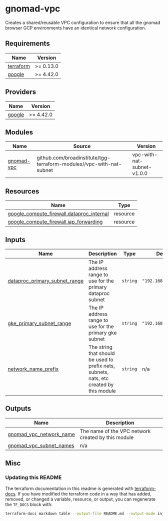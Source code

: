 # gnomad-vpc

Creates a shared/reusable VPC configuration to ensure that all the gnomad browser GCP environments have an identical network configuration.

<!-- BEGIN_TF_DOCS -->
## Requirements

| Name | Version |
|------|---------|
| <a name="requirement_terraform"></a> [terraform](#requirement\_terraform) | >= 0.13.0 |
| <a name="requirement_google"></a> [google](#requirement\_google) | >= 4.42.0 |

## Providers

| Name | Version |
|------|---------|
| <a name="provider_google"></a> [google](#provider\_google) | >= 4.42.0 |

## Modules

| Name | Source | Version |
|------|--------|---------|
| <a name="module_gnomad-vpc"></a> [gnomad-vpc](#module\_gnomad-vpc) | github.com/broadinstitute/tgg-terraform-modules//vpc-with-nat-subnet | vpc-with-nat-subnet-v1.0.0 |

## Resources

| Name | Type |
|------|------|
| [google_compute_firewall.dataproc_internal](https://registry.terraform.io/providers/hashicorp/google/latest/docs/resources/compute_firewall) | resource |
| [google_compute_firewall.iap_forwarding](https://registry.terraform.io/providers/hashicorp/google/latest/docs/resources/compute_firewall) | resource |

## Inputs

| Name | Description | Type | Default | Required |
|------|-------------|------|---------|:--------:|
| <a name="input_dataproc_primary_subnet_range"></a> [dataproc\_primary\_subnet\_range](#input\_dataproc\_primary\_subnet\_range) | The IP address range to use for the primary dataproc subnet | `string` | `"192.168.255.0/24"` | no |
| <a name="input_gke_primary_subnet_range"></a> [gke\_primary\_subnet\_range](#input\_gke\_primary\_subnet\_range) | The IP address range to use for the primary gke subnet | `string` | `"192.168.0.0/20"` | no |
| <a name="input_network_name_prefix"></a> [network\_name\_prefix](#input\_network\_name\_prefix) | The string that should be used to prefix nets, subnets, nats, etc created by this module | `string` | n/a | yes |

## Outputs

| Name | Description |
|------|-------------|
| <a name="output_gnomad_vpc_network_name"></a> [gnomad\_vpc\_network\_name](#output\_gnomad\_vpc\_network\_name) | The name of the VPC network created by this module |
| <a name="output_gnomad_vpc_subnet_names"></a> [gnomad\_vpc\_subnet\_names](#output\_gnomad\_vpc\_subnet\_names) | n/a |
<!-- END_TF_DOCS -->

## Misc

### Updating this README

The terraform documentation in this readme is generated with [terraform-docs](https://terraform-docs.io/). If you have modified the terraform code in a way that has added, removed, or changed a variable, resource, or output, you can regenerate the `TF_DOCS` block with:

```bash
terraform-docs markdown table --output-file README.md --output-mode inject .
```
